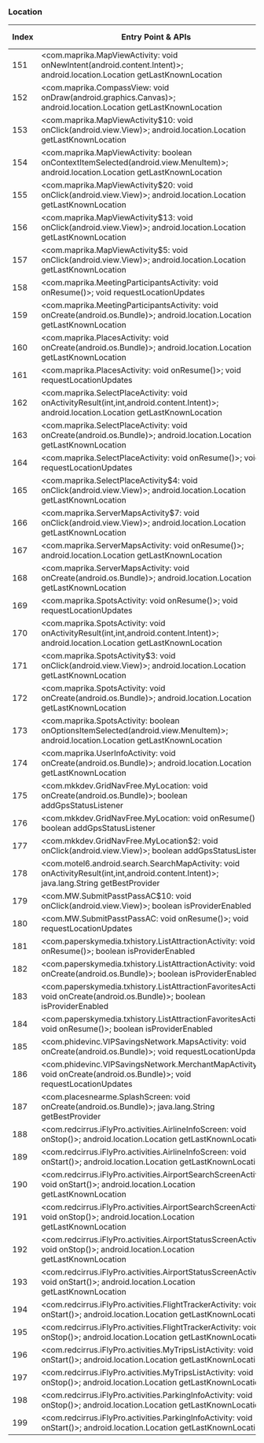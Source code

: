 ### Location
| Index | Entry Point & APIs | Screen shot | Resource id | Label |
| ------------- | ------------- | ------------- |-------------|-------------|
| 151 | <com.maprika.MapViewActivity: void onNewIntent(android.content.Intent)>; android.location.Location getLastKnownLocation | ![](D:\COSMOS\output\py\Play_win8\Travel_Local\com.maprika\com.maprika.MapViewActivity.png) |  | T |
| 152 | <com.maprika.CompassView: void onDraw(android.graphics.Canvas)>; android.location.Location getLastKnownLocation | ![](D:\COSMOS\output\py\Play_win8\Travel_Local\com.maprika\com.maprika.UserInfoActivity.png) | {'2131492941': <sensitive_component.SensitiveComponent.SensitiveView object at 0x000001252401BE48>} | T |
| 153 | <com.maprika.MapViewActivity$10: void onClick(android.view.View)>; android.location.Location getLastKnownLocation | ![](D:\COSMOS\output\py\Play_win8\Travel_Local\com.maprika\com.maprika.MapViewActivity.png) |  | T |
| 154 | <com.maprika.MapViewActivity: boolean onContextItemSelected(android.view.MenuItem)>; android.location.Location getLastKnownLocation | ![](D:\COSMOS\output\py\Play_win8\Travel_Local\com.maprika\com.maprika.MapViewActivity.png) |  | T |
| 155 | <com.maprika.MapViewActivity$20: void onClick(android.view.View)>; android.location.Location getLastKnownLocation | ![](D:\COSMOS\output\py\Play_win8\Travel_Local\com.maprika\com.maprika.MapViewActivity.png) |  | T |
| 156 | <com.maprika.MapViewActivity$13: void onClick(android.view.View)>; android.location.Location getLastKnownLocation | ![](D:\COSMOS\output\py\Play_win8\Travel_Local\com.maprika\com.maprika.MapViewActivity.png) | {'2131493023': <sensitive_component.SensitiveComponent.SensitiveView object at 0x0000012523EE7DA0>} | T |
| 157 | <com.maprika.MapViewActivity$5: void onClick(android.view.View)>; android.location.Location getLastKnownLocation | ![](D:\COSMOS\output\py\Play_win8\Travel_Local\com.maprika\com.maprika.MapViewActivity.png) | {'2131492970': <sensitive_component.SensitiveComponent.SensitiveView object at 0x0000012523EE7C50>} | T |
| 158 | <com.maprika.MeetingParticipantsActivity: void onResume()>; void requestLocationUpdates | ![](D:\COSMOS\output\py\Play_win8\Travel_Local\com.maprika\com.maprika.MeetingParticipantsActivity.png) |  | F |
| 159 | <com.maprika.MeetingParticipantsActivity: void onCreate(android.os.Bundle)>; android.location.Location getLastKnownLocation | ![](D:\COSMOS\output\py\Play_win8\Travel_Local\com.maprika\com.maprika.MeetingParticipantsActivity.png) |  | F |
| 160 | <com.maprika.PlacesActivity: void onCreate(android.os.Bundle)>; android.location.Location getLastKnownLocation | ![](D:\COSMOS\output\py\Play_win8\Travel_Local\com.maprika\com.maprika.PlacesActivity.png) |  | |
| 161 | <com.maprika.PlacesActivity: void onResume()>; void requestLocationUpdates | ![](D:\COSMOS\output\py\Play_win8\Travel_Local\com.maprika\com.maprika.PlacesActivity.png) |  | |
| 162 | <com.maprika.SelectPlaceActivity: void onActivityResult(int,int,android.content.Intent)>; android.location.Location getLastKnownLocation | ![](D:\COSMOS\output\py\Play_win8\Travel_Local\com.maprika\com.maprika.SelectPlaceActivity.png) |  | T |
| 163 | <com.maprika.SelectPlaceActivity: void onCreate(android.os.Bundle)>; android.location.Location getLastKnownLocation | ![](D:\COSMOS\output\py\Play_win8\Travel_Local\com.maprika\com.maprika.SelectPlaceActivity.png) |  | T |
| 164 | <com.maprika.SelectPlaceActivity: void onResume()>; void requestLocationUpdates | ![](D:\COSMOS\output\py\Play_win8\Travel_Local\com.maprika\com.maprika.SelectPlaceActivity.png) |  | T |
| 165 | <com.maprika.SelectPlaceActivity$4: void onClick(android.view.View)>; android.location.Location getLastKnownLocation | ![](D:\COSMOS\output\py\Play_win8\Travel_Local\com.maprika\com.maprika.SelectPlaceActivity.png) | {'2131493050': <sensitive_component.SensitiveComponent.SensitiveView object at 0x0000012523DA95F8>} | T |
| 166 | <com.maprika.ServerMapsActivity$7: void onClick(android.view.View)>; android.location.Location getLastKnownLocation | ![](D:\COSMOS\output\py\Play_win8\Travel_Local\com.maprika\com.maprika.ServerMapsActivity.png) |  | T |
| 167 | <com.maprika.ServerMapsActivity: void onResume()>; android.location.Location getLastKnownLocation | ![](D:\COSMOS\output\py\Play_win8\Travel_Local\com.maprika\com.maprika.ServerMapsActivity.png) |  | T |
| 168 | <com.maprika.ServerMapsActivity: void onCreate(android.os.Bundle)>; android.location.Location getLastKnownLocation | ![](D:\COSMOS\output\py\Play_win8\Travel_Local\com.maprika\com.maprika.ServerMapsActivity.png) |   T |
| 169 | <com.maprika.SpotsActivity: void onResume()>; void requestLocationUpdates | ![](D:\COSMOS\output\py\Play_win8\Travel_Local\com.maprika\com.maprika.SpotsActivity.png) |  | T |
| 170 | <com.maprika.SpotsActivity: void onActivityResult(int,int,android.content.Intent)>; android.location.Location getLastKnownLocation | ![](D:\COSMOS\output\py\Play_win8\Travel_Local\com.maprika\com.maprika.SpotsActivity.png) |  | T |
| 171 | <com.maprika.SpotsActivity$3: void onClick(android.view.View)>; android.location.Location getLastKnownLocation | ![](D:\COSMOS\output\py\Play_win8\Travel_Local\com.maprika\com.maprika.SpotsActivity.png) | {'2131493114': <sensitive_component.SensitiveComponent.SensitiveView object at 0x0000012523E92A90>} | T |
| 172 | <com.maprika.SpotsActivity: void onCreate(android.os.Bundle)>; android.location.Location getLastKnownLocation | ![](D:\COSMOS\output\py\Play_win8\Travel_Local\com.maprika\com.maprika.SpotsActivity.png) |  | T |
| 173 | <com.maprika.SpotsActivity: boolean onOptionsItemSelected(android.view.MenuItem)>; android.location.Location getLastKnownLocation | ![](D:\COSMOS\output\py\Play_win8\Travel_Local\com.maprika\com.maprika.SpotsActivity.png) |  | T |
| 174 | <com.maprika.UserInfoActivity: void onCreate(android.os.Bundle)>; android.location.Location getLastKnownLocation | ![](D:\COSMOS\output\py\Play_win8\Travel_Local\com.maprika\com.maprika.UserInfoActivity.png) |  | T |
| 175 | <com.mkkdev.GridNavFree.MyLocation: void onCreate(android.os.Bundle)>; boolean addGpsStatusListener | ![](D:\COSMOS\output\py\Play_win8\Travel_Local\com.mkkdev.GridNavFree\com.mkkdev.GridNavFree.MyLocation.png) |   T |
| 176 | <com.mkkdev.GridNavFree.MyLocation: void onResume()>; boolean addGpsStatusListener | ![](D:\COSMOS\output\py\Play_win8\Travel_Local\com.mkkdev.GridNavFree\com.mkkdev.GridNavFree.MyLocation.png) |  | T |
| 177 | <com.mkkdev.GridNavFree.MyLocation$2: void onClick(android.view.View)>; boolean addGpsStatusListener | ![](D:\COSMOS\output\py\Play_win8\Travel_Local\com.mkkdev.GridNavFree\com.mkkdev.GridNavFree.MyLocation.png) |  | T |
| 178 | <com.motel6.android.search.SearchMapActivity: void onActivityResult(int,int,android.content.Intent)>; java.lang.String getBestProvider | ![](D:\COSMOS\output\py\Play_win8\Travel_Local\com.motel6.android\com.motel6.android.search.SearchMapActivity.png) |  | |
| 179 | <com.MW.SubmitPasstPassAC$10: void onClick(android.view.View)>; boolean isProviderEnabled | ![](D:\COSMOS\output\py\Play_win8\Travel_Local\com.MW\com.MW.SubmitPasstPassAC.png) |  | F |
| 180 | <com.MW.SubmitPasstPassAC: void onResume()>; void requestLocationUpdates | ![](D:\COSMOS\output\py\Play_win8\Travel_Local\com.MW\com.MW.SubmitPasstPassAC.png) |  | F |
| 181 | <com.paperskymedia.txhistory.ListAttractionActivity: void onResume()>; boolean isProviderEnabled | ![](D:\COSMOS\output\py\Play_win8\Travel_Local\com.paperskymedia.txhistory\com.paperskymedia.txhistory.ListAttractionActivity.png) |  | |
| 182 | <com.paperskymedia.txhistory.ListAttractionActivity: void onCreate(android.os.Bundle)>; boolean isProviderEnabled | ![](D:\COSMOS\output\py\Play_win8\Travel_Local\com.paperskymedia.txhistory\com.paperskymedia.txhistory.ListAttractionActivity.png) |  | |
| 183 | <com.paperskymedia.txhistory.ListAttractionFavoritesActivity: void onCreate(android.os.Bundle)>; boolean isProviderEnabled | ![](D:\COSMOS\output\py\Play_win8\Travel_Local\com.paperskymedia.txhistory\com.paperskymedia.txhistory.ListAttractionFavoritesActivity.png) |  | |
| 184 | <com.paperskymedia.txhistory.ListAttractionFavoritesActivity: void onResume()>; boolean isProviderEnabled | ![](D:\COSMOS\output\py\Play_win8\Travel_Local\com.paperskymedia.txhistory\com.paperskymedia.txhistory.ListAttractionFavoritesActivity.png) |  | |
| 185 | <com.phidevinc.VIPSavingsNetwork.MapsActivity: void onCreate(android.os.Bundle)>; void requestLocationUpdates | ![](D:\COSMOS\output\py\Play_win8\Travel_Local\com.phidevinc.VIPSavingsNetwork\com.phidevinc.VIPSavingsNetwork.MapsActivity.png) |  | T |
| 186 | <com.phidevinc.VIPSavingsNetwork.MerchantMapActivity: void onCreate(android.os.Bundle)>; void requestLocationUpdates | ![](D:\COSMOS\output\py\Play_win8\Travel_Local\com.phidevinc.VIPSavingsNetwork\com.phidevinc.VIPSavingsNetwork.MerchantMapActivity.png) |  | T |
| 187 | <com.placesnearme.SplashScreen: void onCreate(android.os.Bundle)>; java.lang.String getBestProvider | ![](D:\COSMOS\output\py\Play_win8\Travel_Local\com.placesnearme\com.placesnearme.SplashScreen.png) |  | T |
| 188 | <com.redcirrus.iFlyPro.activities.AirlineInfoScreen: void onStop()>; android.location.Location getLastKnownLocation | ![](D:\COSMOS\output\py\Play_win8\Travel_Local\com.redcirrus.iFly\com.redcirrus.iFlyPro.activities.AirlineInfoScreen.png) |  | D |
| 189 | <com.redcirrus.iFlyPro.activities.AirlineInfoScreen: void onStart()>; android.location.Location getLastKnownLocation | ![](D:\COSMOS\output\py\Play_win8\Travel_Local\com.redcirrus.iFly\com.redcirrus.iFlyPro.activities.AirlineInfoScreen.png) |  | D |
| 190 | <com.redcirrus.iFlyPro.activities.AirportSearchScreenActivity: void onStart()>; android.location.Location getLastKnownLocation | ![](D:\COSMOS\output\py\Play_win8\Travel_Local\com.redcirrus.iFly\com.redcirrus.iFlyPro.activities.AirportSearchScreenActivity.png) |  | D |
| 191 | <com.redcirrus.iFlyPro.activities.AirportSearchScreenActivity: void onStop()>; android.location.Location getLastKnownLocation | ![](D:\COSMOS\output\py\Play_win8\Travel_Local\com.redcirrus.iFly\com.redcirrus.iFlyPro.activities.AirportSearchScreenActivity.png) |  | D |
| 192 | <com.redcirrus.iFlyPro.activities.AirportStatusScreenActivity: void onStop()>; android.location.Location getLastKnownLocation | ![](D:\COSMOS\output\py\Play_win8\Travel_Local\com.redcirrus.iFly\com.redcirrus.iFlyPro.activities.AirportStatusScreenActivity.png) |  | D |
| 193 | <com.redcirrus.iFlyPro.activities.AirportStatusScreenActivity: void onStart()>; android.location.Location getLastKnownLocation | ![](D:\COSMOS\output\py\Play_win8\Travel_Local\com.redcirrus.iFly\com.redcirrus.iFlyPro.activities.AirportStatusScreenActivity.png) |  | D |
| 194 | <com.redcirrus.iFlyPro.activities.FlightTrackerActivity: void onStart()>; android.location.Location getLastKnownLocation | ![](D:\COSMOS\output\py\Play_win8\Travel_Local\com.redcirrus.iFly\com.redcirrus.iFlyPro.activities.FlightTrackerActivity.png) |  | D |
| 195 | <com.redcirrus.iFlyPro.activities.FlightTrackerActivity: void onStop()>; android.location.Location getLastKnownLocation | ![](D:\COSMOS\output\py\Play_win8\Travel_Local\com.redcirrus.iFly\com.redcirrus.iFlyPro.activities.FlightTrackerActivity.png) |  | D |
| 196 | <com.redcirrus.iFlyPro.activities.MyTripsListActivity: void onStart()>; android.location.Location getLastKnownLocation | ![](D:\COSMOS\output\py\Play_win8\Travel_Local\com.redcirrus.iFly\com.redcirrus.iFlyPro.activities.MyTripsListActivity.png) |  | D |
| 197 | <com.redcirrus.iFlyPro.activities.MyTripsListActivity: void onStop()>; android.location.Location getLastKnownLocation | ![](D:\COSMOS\output\py\Play_win8\Travel_Local\com.redcirrus.iFly\com.redcirrus.iFlyPro.activities.MyTripsListActivity.png) |  | D |
| 198 | <com.redcirrus.iFlyPro.activities.ParkingInfoActivity: void onStop()>; android.location.Location getLastKnownLocation | ![](D:\COSMOS\output\py\Play_win8\Travel_Local\com.redcirrus.iFly\com.redcirrus.iFlyPro.activities.ParkingInfoActivity.png) |  | D |
| 199 | <com.redcirrus.iFlyPro.activities.ParkingInfoActivity: void onStart()>; android.location.Location getLastKnownLocation | ![](D:\COSMOS\output\py\Play_win8\Travel_Local\com.redcirrus.iFly\com.redcirrus.iFlyPro.activities.ParkingInfoActivity.png) |  | D |
